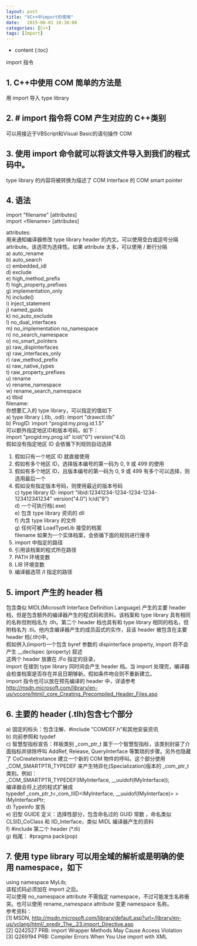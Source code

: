 ```yaml
---
layout: post
title: "VC++中import的使用"
date:   2015-06-01 10:38:00 
categories: [C++]
tags: [Import]
---
```


* content
{:toc}

import 指令  
## 1. C++中使用 COM 简单的方法是  
用 import 导入 type library  
## 2. # import 指令将 COM 产生对应的 C++类别  
可以用接近于VBScript和Visual Basic的语句操作 COM  
## 3. 使用 import 命令就可以将该文件导入到我们的程式码中。  
type library 的内容将被转换为描述了 COM Interface 的 COM smart pointer  
## 4. 语法  
import "filename" [attributes]  
import &lt;filename&gt; [attributes]  

attributes:  
用来通知编译器修改 type library header 的内文。可以使用空白或逗号分隔 attribute。该选项为选择性。如果 attribute 太多，可以使用 / 断行分隔  
a) auto_rename  
b) auto_search   
c) embedded_idl  
d) exclude  
e) high_method_prefix  
f) high_property_prefixes  
g) implementation_only  
h) include()   
i) inject_statement  
j) named_guids  
k) no_auto_exclude  
l) no_dual_interfaces  
m) no_implementation no_namespace   
n) no_search_namespace  
o) no_smart_pointers  
p) raw_dispinterfaces  
q) raw_interfaces_only  
r) raw_method_prefix  
s) raw_native_types  
t) raw_property_prefixes  
u) rename  
v) rename_namespace  
w) rename_search_namespace  
x) tlbid   
 filename:  
你想要汇入的 type library，可以指定的值如下  
a) type library (.tlb, .odl): import "drawctl.tlb"  
b) ProgID: import "progid:my.prog.id.1.5"  
 可以额外指定地区ID和版本号码，如下：  
 import "progid:my.prog.id" lcid("0") version("4.0)  
 假如没有指定地区 ID 会依循下列规则自动选择  
 1) 假如只有一个地区 ID 就直接使用   
 2) 假如有多个地区 ID，选择版本编号的第一码为 0, 9 或 499 的使用  
 3) 假如有多个地区 ID，且版本编号的第一码为 0, 9 或 499 有多个可以选择，则选用最后一个  
 4) 假如没有指定版本号码，则使用最近的版本号码  
c) type library ID: import "libid:12341234-1234-1234-1234-123412341234" version("4.0") lcid("9")  
d) 一个可执行档(.exe)  
e) 包含 type library 资讯的 dll  
f) 内含 type library 的文件  
g) 任何可被 LoadTypeLib 接受的档案  
filename 如果为一个实体档案，会依循下面的规则进行搜寻  
1) import 中指定的路径  
2) 引用该档案的程式所在路径  
3) PATH 环境变数  
4) LIB 环境变数  
5) 编译器选项 /I 指定的路径  

## 5. import 产生的 header 档  
 包含类似 MIDL(Microsoft Interface Definition Language) 产生的主要 header 档，但是包含额外的编译器产生的程式码和资料。该档案和 type library 具有相同的名称但附档名为 .tlh。第二个 header 档也具有和 type library 相同的档名，但附档名为 .tli。他内含编译器产生的成员函式的实作，且该 header 被包含在主要 header 档(.tlh)中。  
 假如併入(import)一个包含 byref 参数的 dispinterface property, import 将不会产生 __declspec (property) 叙述  
 这两个 header 放置在 /Fo 指定的目录，  
 import 在接到 type library 同时间会产生 header 档。当 import 处理完，编译器会检查档案是否存在并且日期够新。假如条件吻合则不重新建立。  
 import 指令也可以放在预先编译的 header 中，详请参考 <a href="http://msdn.microsoft.com/library/en-us/vccore/html/_core_Creating_Precompiled_Header_Files.asp"><span style="color: #000080;">http://msdn.microsoft.com/library/en-us/vccore/html/_core_Creating_Precompiled_Header_Files.asp</span></a>  

## 6. 主要的 header (.tlh)包含七个部分     
 a) 固定的标头：包含注解、#include "COMDEF.h"和其他安装资讯  
 b) 向前参照和 typdef  
 c) 智慧型指标宣告：样板类别 _com_ptr_t 属于一个智慧型指标，该类别封装了介面指标并排除呼叫 AddRef, Release, QueryInterface 等繁琐的步骤。另外也隐藏了 CoCreateInstance 建立一个新的 COM 物件的呼叫。这个部分使用 _COM_SMARTPTR_TYPEDEF 来产生特异化(Specialization)版本的 _com_ptr_t 类别。例如：  
_COM_SMARTPTR_TYPEDEF(IMyInterface, __uuidof(IMyInterface));  
编译器会将上述的程式扩展成  
typedef _com_ptr_t&lt;_com_IIID&lt;IMyInterface, __uuidof(IMyInterface)&gt; &gt; IMyInterfacePtr;  
 d) Typeinfo 宣告  
 e) 旧型 GUIDE 定义：选择性部分，包含命名过的 GUID 常数 ，命名类似 CLSID_CoClass 和 IID_Interface，类似 MIDL 编译器产生的资料  
 f) #include 第二个 header (*.tli)  
 g) 档尾： #pragma pack(pop)  
   
## 7. 使用 type library 可以用全域的解析或是明确的使用 namespace，如下    
using namespace MyLib;  
 该程式码必须加在 import 之后。  
 可以使用 no_namespace attribute 不需指定 namespace，不过可能发生名称衝突。也可以使用 rename_namespace attribute 变更 namespace 名称。  
参考资料：  
[1] MSDN, <a href="http://msdn.microsoft.com/library/default.asp?url=/library/en-us/vclang/html/_predir_The_.23.import_Directive.asp"><span style="color: #000080;">http://msdn.microsoft.com/library/default.asp?url=/library/en-us/vclang/html/_predir_The_.23.import_Directive.asp</span></a>  
[2] Q242527 PRB: import Wrapper Methods May Cause Access Violation   
[3] Q269194 PRB: Compiler Errors When You Use import with XML   